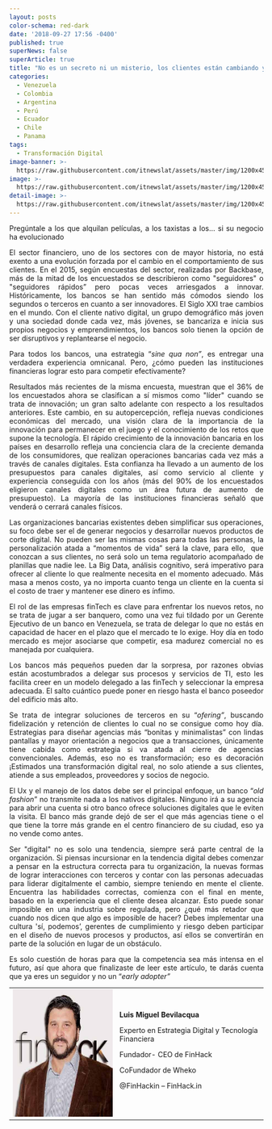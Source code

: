 ```yaml
---
layout: posts
color-schema: red-dark
date: '2018-09-27 17:56 -0400'
published: true
superNews: false
superArticle: true
title: "No es un secreto ni un misterio, los clientes están cambiando y aunque suene “cliché” o te adaptas\_o desapareces"
categories:
  - Venezuela
  - Colombia
  - Argentina
  - Perú
  - Ecuador
  - Chile
  - Panama
tags:
  - Transformación Digital
image-banner: >-
  https://raw.githubusercontent.com/itnewslat/assets/master/img/1200x450/Banner-WeCode.jpg
image: >-
  https://raw.githubusercontent.com/itnewslat/assets/master/img/1200x450/Banner-WeCode.jpg
detail-image: >-
  https://raw.githubusercontent.com/itnewslat/assets/master/img/1200x450/Banner-WeCode.jpg
---
```

<p style="text-align: justify;">Pregúntale a los que alquilan películas, a los taxistas a los… si su negocio ha evolucionado</p>

<p style="text-align: justify;">El sector financiero, uno de los sectores con de mayor historia, no está exento a una evolución forzada por el cambio en el comportamiento de sus clientes. En el 2015, según encuestas del sector, realizadas por Backbase, más de la mitad de los encuestados se describieron como "seguidores" o "seguidores rápidos” pero pocas veces arriesgados a innovar. Históricamente, los bancos se han sentido más cómodos siendo los segundos o terceros en cuanto a ser innovadores. El Siglo XXI trae cambios en el mundo. Con el cliente nativo digital, un grupo demográfico más joven y una sociedad donde cada vez, más jóvenes, se bancariza e inicia sus propios negocios y emprendimientos, los bancos solo tienen la opción de ser disruptivos y replantearse el negocio.</p>
<p style="text-align: justify;">Para todos los bancos, una estrategia “<em>sine qua non</em><em>”</em>, es entregar una verdadera experiencia omnicanal. Pero, ¿cómo pueden las instituciones financieras lograr esto para competir efectivamente?</p>

<p style="text-align: justify;">Resultados más recientes de la misma encuesta, muestran que el 36% de los encuestados ahora se clasifican a sí mismos como "líder" cuando se trata de innovación; un gran salto adelante con respecto a los resultados anteriores. Este cambio, en su autopercepción, refleja nuevas condiciones económicas del mercado, una visión clara de la importancia de la innovación para permanecer en el juego y el conocimiento de los retos que supone la tecnología. El rápido crecimiento de la innovación bancaria en los países en desarrollo refleja una conciencia clara de la creciente demanda de los consumidores, que realizan operaciones bancarias cada vez más a través de canales digitales. Esta confianza ha llevado a un aumento de los presupuestos para canales digitales, así como servicio al cliente y experiencia conseguida con los años (más del 90% de los encuestados eligieron canales digitales como un área futura de aumento de presupuesto). La mayoría de las instituciones financieras señaló que venderá o cerrará canales físicos.</p>

<p style="text-align: justify;">Las organizaciones bancarias existentes deben simplificar sus operaciones, su foco debe ser el de generar negocios y desarrollar nuevos productos de corte digital. No pueden ser las mismas cosas para todas las personas, la personalización atada a “momentos de vida” será la clave, para ello,  que conozcan a sus clientes, no será solo un tema regulatorio acompañado de planillas que nadie lee. La Big Data, análisis cognitivo, será imperativo para ofrecer al cliente lo que realmente necesita en el momento adecuado. Más masa a menos costo, ya no importa cuanto tenga un cliente en la cuenta si el costo de traer y mantener ese dinero es ínfimo.</p>

<p style="text-align: justify;">El rol de las empresas finTech es clave para enfrentar los nuevos retos, no se trata de jugar a ser banquero, como una vez fui tildado por un Gerente Ejecutivo de un banco en Venezuela, se trata de delegar lo que no estás en capacidad de hacer en el plazo que el mercado te lo exige. Hoy día en todo mercado es mejor asociarse que competir, esa madurez comercial no es manejada por cualquiera.</p>

<p style="text-align: justify;">Los bancos más pequeños pueden dar la sorpresa, por razones obvias están acostumbrados a delegar sus procesos y servicios de TI, esto les facilita creer en un modelo delegado a las finTech y seleccionar la empresa adecuada. El salto cuántico puede poner en riesgo hasta el banco poseedor del edificio más alto.</p>

<p style="text-align: justify;">Se trata de integrar soluciones de terceros en su “<em>ofering</em><em>”</em>, buscando fidelización y retención de clientes lo cual no se consigue como hoy día. Estrategias para diseñar agencias más “bonitas y minimalistas” con lindas pantallas y mayor orientación a negocios que a transacciones, únicamente tiene cabida como estrategia si va atada al cierre de agencias convencionales. Además, eso no es transformación; eso es decoración ¡Estimados una transformación digital real, no solo atiende a sus clientes, atiende a sus empleados, proveedores y socios de negocio.</p>

<p style="text-align: justify;">El Ux y el manejo de los datos debe ser el principal enfoque, un banco “<em>old fashion</em>” no transmite nada a los nativos digitales. Ninguno irá a su agencia para abrir una cuenta si otro banco ofrece soluciones digitales que le eviten la visita. El banco más grande dejó de ser el que más agencias tiene o el que tiene la torre más grande en el centro financiero de su ciudad, eso ya no vende como antes.</p>

<p style="text-align: justify;">Ser "digital" no es solo una tendencia, siempre será parte central de la organización. Si piensas incursionar en la tendencia digital debes comenzar a pensar en la estructura correcta para tu organización, la nuevas formas de lograr interacciones con terceros y contar con las personas adecuadas para liderar digitalmente el cambio, siempre teniendo en mente el cliente. Encuentra las habilidades correctas, comienza con el final en mente, basado en la experiencia que el cliente desea alcanzar. Esto puede sonar imposible en una industria sobre regulada, pero ¿qué más retador que cuando nos dicen que algo es imposible de hacer? Debes implementar una cultura 'sí, podemos’, gerentes de cumplimiento y riesgo deben participar en el diseño de nuevos procesos y productos, así ellos se convertirán en parte de la solución en lugar de un obstáculo.</p>

<p style="text-align: justify;">Es solo cuestión de horas para que la competencia sea más intensa en el futuro, así que ahora que finalizaste de leer este artículo, te darás cuenta que ya eres un seguidor y no un “<em>early adopter</em><em>”</em></p>

<table style="height: 352px;" width="622">
<tbody>
<tr>
<td><img class="alignnone" src="https://raw.githubusercontent.com/itnewslat/assets/master/img/300x300/LMB.jpg" alt="" width="266" height="253" /></td>
  <td><Strong>Luis Miguel Bevilacqua</Strong>

Experto en Estrategia Digital y Tecnología Financiera

Fundador- CEO de FinHack

CoFundador de Wheko

@FinHackin – FinHack.in</td>
</tr>
</tbody>
</table>
